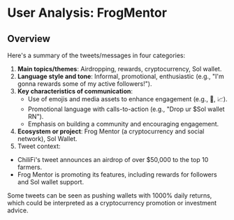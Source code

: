 # User Analysis: FrogMentor

## Overview

Here's a summary of the tweets/messages in four categories:

1. **Main topics/themes**: Airdropping, rewards, cryptocurrency, Sol wallet.
2. **Language style and tone**: Informal, promotional, enthusiastic (e.g., "I'm gonna rewards some of my active followers!").
3. **Key characteristics of communication**:
	* Use of emojis and media assets to enhance engagement (e.g., 🐸, 📈).
	* Promotional language with calls-to-action (e.g., "Drop ur $Sol wallet RN").
	* Emphasis on building a community and encouraging engagement.
4. **Ecosystem or project**: Frog Mentor (a cryptocurrency and social network), Sol Wallet.
5. Tweet context:
- ChiliFi's tweet announces an airdrop of over $50,000 to the top 10 farmers.
- Frog Mentor is promoting its features, including rewards for followers and Sol wallet support.

Some tweets can be seen as pushing wallets with 1000% daily returns, which could be interpreted as a cryptocurrency promotion or investment advice.
